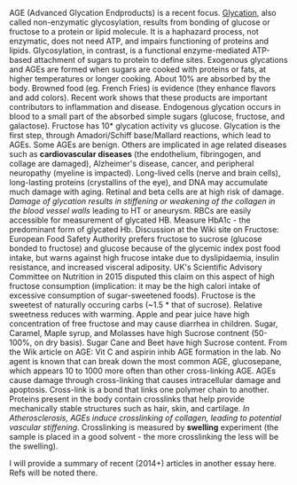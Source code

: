 AGE (Advanced Glycation Endproducts) is a recent focus. [Glycation](https://en.wikipedia.org/wiki/Glycation), also called non-enzymatic glycosylation, results from bonding of glucose or fructose to a protein or lipid molecule. It is a haphazard process, not enzymatic, does not need ATP, and impairs functioning of proteins and lipids. Glycosylation, in contrast, is a functional enzyme-mediated ATP-based attachment of sugars to protein to define sites. Exogenous glycations and AGEs are formed when sugars are cooked with  proteins or fats, at higher temperatures or longer cooking. About 10% are absorbed by the body. Browned food (eg. French Fries) is evidence (they enhance flavors and add colors). Recent work shows that these products are important contributors to inflammation and disease. Endogenous glycation occurs in blood to a small part of the absorbed simple sugars (glucose, fructose, and galactose). Fructose has 10* glycation activity vs glucose. Glycation is the first step, through Amadori/Schiff base/Mallard reactions, which lead to AGEs. Some AGEs are benign. Others are implicated in age related diseases such as **cardiovascular diseases** (the endothelium, fibringogen, and collage are damaged), Alzheimer's disease, cancer, and peripheral neuropathy (myeline is impacted). Long-lived cells (nerve and brain cells), long-lasting proteins (crystallins of the eye), and DNA may accumulate much damage with aging. Retinal and beta cells are at high risk of damage. *Damage of glycation results in stiffening or weakening of the collagen in the blood vessel walls* leading to HT or aneurysm. RBCs are easily accessible for measurement of glycated HB. Measure HbA1c - the predominant form of glycated Hb. Discussion at the Wiki site on Fructose: European Food Safety Authority prefers fructose to sucrose (glucose bonded to fructose) and glucose because of the glycemic index post food intake, but warns against high frucose intake due to dyslipidaemia, insulin resistance, and increased visceral adiposity. UK's Scientific Advisory Committee on Nutrition in 2015 disputed this claim on this aspect of high fructose consumption (implication: it may be the high calori intake of excessive consumption of sugar-sweetened foods). Fructose is the sweetest of naturally occuring carbs (~1.5 * that of sucrose). Relative sweetness reduces with warming. Apple and pear juice have high concentration of free fructose and may cause diarrhea in children. Sugar, Caramel, Maple syrup, and Molasses have high Sucrose contnent (50-100%, on dry basis). Sugar Cane and Beet have high Sucrose content. From the Wik article on AGE: Vit C and aspirin inhib AGE formation in the lab. No agent is known that can break down the most common AGE, glucosepane, which appears 10 to 1000 more often than other cross-linking AGE. AGEs cause damage through cross-linking that causes intracellular damage and apoptosis. Cross-link is a bond that links one polymer chain to another. Proteins present in the body contain crosslinks that help provide mechanically stable structures such as hair, skin, and cartilage. *In Atherosclerosis, AGEs induce crosslinking of collagen, leading to potential vascular stiffening*. Crosslinking is measured by **swelling** experiment (the sample is placed in a good solvent - the more crosslinking the less will be the swelling). 

I will provide a summary of recent (2014+) articles in another essay here. Refs will be noted there. 
